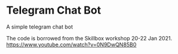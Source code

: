 # Telegram Chat Bot

A simple telegram chat bot

The code is borrowed from the Skillbox workshop 20-22 Jan 2021.
https://www.youtube.com/watch?v=0N9DwQN85B0
